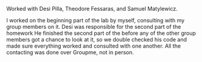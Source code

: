 Worked with Desi Pilla, Theodore Fessaras, and Samuel Matylewicz.

I worked on the beginning part of the lab by myself, consulting with my group members on it. 
Desi was responsible for the second part of the homework 
He finished the second part of the before any of the other group members got a chance to look at it, so we double checked 
his code and made sure everything worked and consulted with one another. All the contacting was done over Groupme, not in person.

